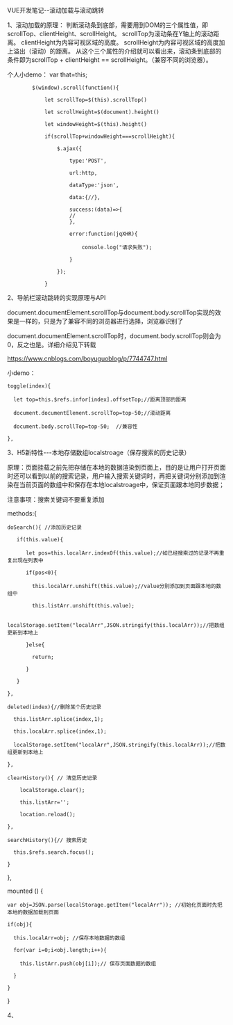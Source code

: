 
VUE开发笔记--滚动加载与滚动跳转

1、滚动加载的原理：
判断滚动条到底部，需要用到DOM的三个属性值，即scrollTop、clientHeight、scrollHeight。
scrollTop为滚动条在Y轴上的滚动距离。
clientHeight为内容可视区域的高度。
scrollHeight为内容可视区域的高度加上溢出（滚动）的距离。
从这个三个属性的介绍就可以看出来，滚动条到底部的条件即为scrollTop + clientHeight == scrollHeight。（兼容不同的浏览器）。

个人小demo：
            var that=this;
            
            $(window).scroll(function(){
            
                let scrollTop=$(this).scrollTop()
                
                let scrollHeight=$(document).height()
                
                let windowHeight=$(this).height()
                
                if(scrollTop+windowHeight===scrollHeight){
                
                    $.ajax({     
                    
                        type:'POST',  
                        
                        url:http,  
                        
                        dataType:'json',
                        
                        data:{//},
                        
                        success:(data)=>{   
                        //
                        },
                        
                        error:function(jqXHR){
                        
                            console.log("请求失败");
                            
                        }
                        
                    });
                    
                } 

2、导航栏滚动跳转的实现原理与API

document.documentElement.scrollTop与document.body.scrollTop实现的效果是一样的，只是为了兼容不同的浏览器进行选择，浏览器识别了

document.documentElement.scrollTop时，document.body.scrollTop则会为0，反之也是。详细介绍见下转载

https://www.cnblogs.com/boyuguoblog/p/7744747.html 

小demo：

    toggle(index){
    
      let top=this.$refs.infor[index].offsetTop;//距离顶部的距离
      
      document.documentElement.scrollTop=top-50;//滚动距离
      
      document.body.scrollTop=top-50;  //兼容性       
     
    },

3、H5新特性---本地存储数组localstroage（保存搜索的历史记录）

原理：页面挂载之前先把存储在本地的数据渲染到页面上，目的是让用户打开页面时还可以看到以前的搜索记录，用户输入搜索关键词时，再把关键词分别添加到渲染在当前页面的数组中和保存在本地localstroage中，保证页面跟本地同步数据；

注意事项：搜索关键词不要重复添加

  methods:{
  
    doSearch(){ //添加历史记录
    
       if(this.value){
       
          let pos=this.localArr.indexOf(this.value);//如已经搜索过的记录不再重复出现在列表中
          
          if(pos<0){
          
            this.localArr.unshift(this.value);//value分别添加到页面跟本地的数组中
            
            this.listArr.unshift(this.value); 
            
            localStorage.setItem("localArr",JSON.stringify(this.localArr));//把数组更新到本地上 
            
          }else{
          
            return;
            
          }   
          
       }
       
    },
    
    deleted(index){//删除某个历史记录
    
      this.listArr.splice(index,1);
      
      this.localArr.splice(index,1);
      
      localStorage.setItem("localArr",JSON.stringify(this.localArr));//把数组更新到本地上
      
    },
    
    clearHistory(){ // 清空历史记录
    
        localStorage.clear();
        
        this.listArr='';
        
        location.reload();
        
    },
    
    searchHistory(){// 搜索历史
    
      this.$refs.search.focus();
      
    }
    
  },
  
  mounted () {
  
    var obj=JSON.parse(localStorage.getItem("localArr")); //初始化页面时先把本地的数据加载到页面
    
    if(obj){
    
      this.localArr=obj; //保存本地数据的数组
      
      for(var i=0;i<obj.length;i++){
      
        this.listArr.push(obj[i]);// 保存页面数据的数组
        
      }
      
    } 
    
  }
  
  4、


